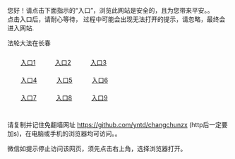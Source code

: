 您好！请点击下面指示的“入口”，浏览此网站是安全的，且为您带来平安。。 <br/>
点击入口后，请耐心等待， 过程中可能会出现无法打开的提示，请忽略，最终会进入网站. </br>

法轮大法在长春<br/>
<div style="padding:10px"><a style="margin:20px" target="_blank" href="https://d2jlwiqy15s7jd.cloudfront.net/2Qpsp?ttbmgrw" id="ccLink1" rel="nofollow">入口1</a> <a target="_blank" style="margin:20px" href="https://dhonm3zik4d2y.cloudfront.net/2Qpsp?ezkvvr" id="ccLink2" rel="nofollow">入口2</a> <a style="margin:20px" target="_blank" href="https://d3ehqp174ek0sa.cloudfront.net/2Qpsp?xqtlryy" id="ccLink3" rel="nofollow">入口3</a></div>

<div style="padding:10px" ><a style="margin:20px" target="_blank" href="https://d2jlwiqy15s7jd.cloudfront.net/2Qpsp?ttbmgrw" id="ccLink4" rel="nofollow">入口4</a> <a style="margin:20px" href="https://dhonm3zik4d2y.cloudfront.net/2Qpsp?ezkvvr" target="_blank" id="ccLink5" rel="nofollow">入口5</a> <a style="margin:20px" href="https://d3ehqp174ek0sa.cloudfront.net/2Qpsp?xqtlryy" target="_blank" id="ccLink6" rel="nofollow">入口6</a></div>

<div style="padding:10px"><a style="margin:20px" target="_blank" href="https://d2jlwiqy15s7jd.cloudfront.net/2Qpsp?ttbmgrw" id="ccLink7" rel="nofollow">入口7</a> <a style="margin:20px" href="https://dhonm3zik4d2y.cloudfront.net/2Qpsp?ezkvvr" target="_blank" id="ccLink8" rel="nofollow">入口8</a> <a style="margin:20px" target="_blank" href="https://d3ehqp174ek0sa.cloudfront.net/2Qpsp?xqtlryy" id="ccLink9" rel="nofollow">入口9</a></div>

<br/>



请复制并记住免翻墙网址 https://github.com/yntd/changchunzx (http后一定要加s)，在电脑或手机的浏览器均可访问。。<br/>

微信如提示停止访问该网页，须先点击右上角，选择浏览器打开。

